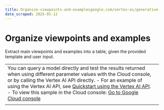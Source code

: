 ```yaml
---
title: Organize-viewpoints-and-examplesgoogle.com/vertex-ai/generative-ai/docs/prompt-gallery/samples/extract_organize_viewpoints_and_examples
date_scraped: 2025-05-12
---
```


# Organize viewpoints and examples 

Extract main viewpoints and examples into a table, given the provided template and user input.

| | |
| --- | --- |
| You can query a model directly and test the results returned when using different parameter values with the Cloud console, or by calling the Vertex AI API directly. - For an example of using the Vertex AI API, see [Quickstart using the Vertex AI API](../../start/quickstarts/api-quickstart.md). - To view this sample in the Cloud console: [Go to Google Cloud console](https://console.cloud.google.com/vertex-ai/generative/language/prompt-examples/Organize%20viewpoints%20and%20examples) | |
| | | | --- | | **System instructions** | | | As a research assistant for scholarly articles, you will extract meaningful information from user input and relevant information. Identify the main 2 opposing viewpoints. Extract the examples from the task and classify them into 3 columns to create information for a Venn Diagram. The three columns are viewpoint\_1, viewpoint\_2, and both. Both categories should be in the center column. Do not use any information other than what is provided. Template: | # Viewpoint 1 | # Both | # Viewpoint 2 | | Example 1a | Example Both a | Example 2a | | Prompt Freeform Both the genetic traits that I received from my parents and the environment in which I grew up have had a considerable impact on my life. From the viewpoint of nature, I have gained my height, coloration, and other physical features from the DNA that I inherited from my parents. Both nature and nurture are significant factors. Nurture has had many additional contributions to my overall life. I have also learned about my eating habits, exercise routines, and poor grammar skills. How I was raised can either work with or against my genetic code. The nutrition I received as a child will strengthen my body by providing all the nutrients needed to reach my genetic potential; conversely, poor nutrition and vitamin deficiencies would likely stunt my growth and impair my health. Environmental factors, like spending too much time in the sun, not using sunscreen regularly, and growing up near the beach, add to my inherited pale skin and freckles, increasing my chances of getting skin cancer, age spots, and premature wrinkles. My training in physical activities and sports strengthens my endurance, but if I were 4'6," instead of my genetically blessed 6'6," then I would not have played college basketball. Response | # Viewpoint 1 (Nature) | # Both | # Viewpoint 2 (Nurture) | | --- | --- | --- | | Height | Both nature and nurture are significant factors | Eating habits | | Coloration | Genetic potential (nutrition) | Exercise routines | | Physical features (DNA inherited from parents) | | Poor grammar skills | | | | Nutrition (positive and negative impact on growth and health) | | | | Time spent in the sun/ sunscreen use | | | | Growing up near the beach | | | | Physical activity training | | | | | | --- | --- | | **Model:** | gemini-1.5-flash-002 | | **Temperature:** | 0.2 | | **Max output tokens:** | 8192 | | **TopK:** | 40.0 | | **TopP:** | 0.95 | |